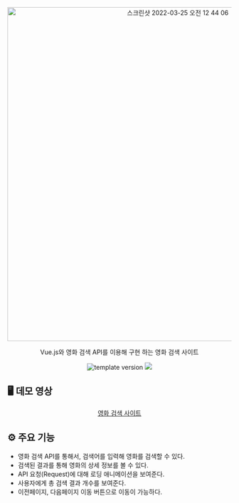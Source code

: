 <p align="middle">
  <img width="750" alt="스크린샷 2022-03-25 오전 12 44 06" src="https://user-images.githubusercontent.com/39365737/159955183-51540510-1fde-4c62-80ea-910e77c69854.png">
</p>
<p align="middle">Vue.js와 영화 검색 API를 이용해 구현 하는 영화 검색 사이트</p>
<p align="middle">
  <img src="https://img.shields.io/badge/version-1.0.0-blue?style=flat-square" alt="template version"/>
  <img src="https://img.shields.io/badge/language-Vue.js-orange.svg?style=flat-square"/>
</p>

##  🖥️ 데모 영상
<p align="middle">
  <a href="https://pensive-heyrovsky-79f948.netlify.app/"> 영화 검색 사이트 </a>
</p>



##  ⚙ 주요 기능

- 영화 검색 API를 통해서, 검색어를 입력해 영화를 검색할 수 있다.
- 검색된 결과를 통해 영화의 상세 정보를 볼 수 있다.
- API 요청(Request)에 대해 로딩 애니메이션을 보여준다. 
- 사용자에게 총 검색 결과 개수를 보여준다.
-  이전페이지, 다음페이지 이동 버튼으로 이동이 가능하다. 
<br>

